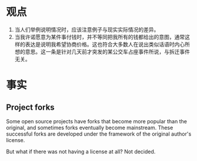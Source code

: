 # 观点

1. 当人们举例说明情况时，应该注意例子与现实实际情况的差异。
2. 当我许诺愿意为某件事付钱时，并不等同把我所有的钱都给出的意图，通常这样的表达是说明我希望协商价格。这也符合大多数人在说出类似话语时内心所想的意思。这一条是针对几天前才突发的某公交车占座事件所说，与拆迁事件无关。

# 事实

## Project forks
Some open source projects have forks that become more popular than the original, and sometimes forks eventually become mainstream. These successful forks are developed under the framework of the original author's license.

But what if there was not having a license at all? Not decided.
